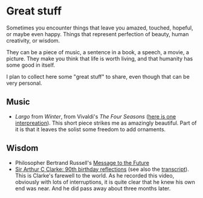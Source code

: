 # Great stuff

Sometimes you encounter things that leave you amazed, touched, hopeful, or maybe even happy. Things that represent perfection of beauty, human creativity, or wisdom.

They can be a piece of music, a sentence in a book, a speech, a movie, a picture. They make you think that life is worth living, and that humanity has some good in itself.

I plan to collect here some "great stuff" to share, even though that can be very personal.

## Music

- *Largo* from *Winter*, from Vivaldi's *The Four Seasons* ([here is one interpreation](http://www.youtube.com/watch?v=FyLyyP5uZpo)). This short piece strikes me as amazingly beautiful. Part of it is that it leaves the solist some freedom to add ornaments.

## Wisdom

- Philosopher Bertrand Russell's [Message to the Future](http://www.youtube.com/watch?v=O8h-xEuLfm8)
- [Sir Arthur C Clarke: 90th birthday reflections](http://www.youtube.com/watch?v=3qLdeEjdbWE) (see also the [transcript](http://www.tveap.org/index.php?q=0712art_transcript_02.php)). This is Clarke's farewell to the world. As he recorded this video, obviously with lots of interruptions, it is quite clear that he knew his own end was near. And he did pass away about three months later.